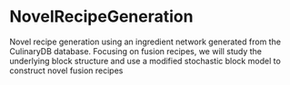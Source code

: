 # NovelRecipeGeneration
Novel recipe generation using an ingredient network generated from the CulinaryDB database. Focusing on fusion recipes, we will study the underlying block structure and use a modified stochastic block model to construct novel fusion recipes
